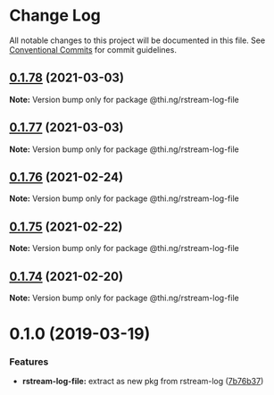 # Change Log

All notable changes to this project will be documented in this file.
See [Conventional Commits](https://conventionalcommits.org) for commit guidelines.

## [0.1.78](https://github.com/thi-ng/umbrella/compare/@thi.ng/rstream-log-file@0.1.77...@thi.ng/rstream-log-file@0.1.78) (2021-03-03)

**Note:** Version bump only for package @thi.ng/rstream-log-file





## [0.1.77](https://github.com/thi-ng/umbrella/compare/@thi.ng/rstream-log-file@0.1.76...@thi.ng/rstream-log-file@0.1.77) (2021-03-03)

**Note:** Version bump only for package @thi.ng/rstream-log-file





## [0.1.76](https://github.com/thi-ng/umbrella/compare/@thi.ng/rstream-log-file@0.1.75...@thi.ng/rstream-log-file@0.1.76) (2021-02-24)

**Note:** Version bump only for package @thi.ng/rstream-log-file





## [0.1.75](https://github.com/thi-ng/umbrella/compare/@thi.ng/rstream-log-file@0.1.74...@thi.ng/rstream-log-file@0.1.75) (2021-02-22)

**Note:** Version bump only for package @thi.ng/rstream-log-file





## [0.1.74](https://github.com/thi-ng/umbrella/compare/@thi.ng/rstream-log-file@0.1.73...@thi.ng/rstream-log-file@0.1.74) (2021-02-20)

**Note:** Version bump only for package @thi.ng/rstream-log-file





# 0.1.0 (2019-03-19)

### Features

* **rstream-log-file:** extract as new pkg from rstream-log ([7b76b37](https://github.com/thi-ng/umbrella/commit/7b76b37))
